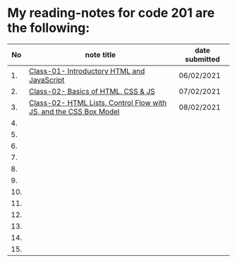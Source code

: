 # My reading-notes for code 201 are the following: 



|No|note title|date submitted|
|--|----------|----|
|1.| [Class-01- Introductory HTML and JavaScript](201/class-01.md)|06/02/2021|
|2.| [Class-02- Basics of HTML, CSS & JS](201/class-02.md)|07/02/2021|
|3.| [Class-02- HTML Lists, Control Flow with JS, and the CSS Box Model](201/class-03.md)|08/02/2021|
|4.|                                              |          |
|5.|                                              |          |
|6.|                                              |          |
|7.|                                              |          |
|8.|                                              |          |
|9.|                                              |          |
|10.|                                              |          |
|11.|                                              |          |
|12.|                                              |          |
|13.|                                              |          |
|14.|                                              |          |
|15.|                                              |          |